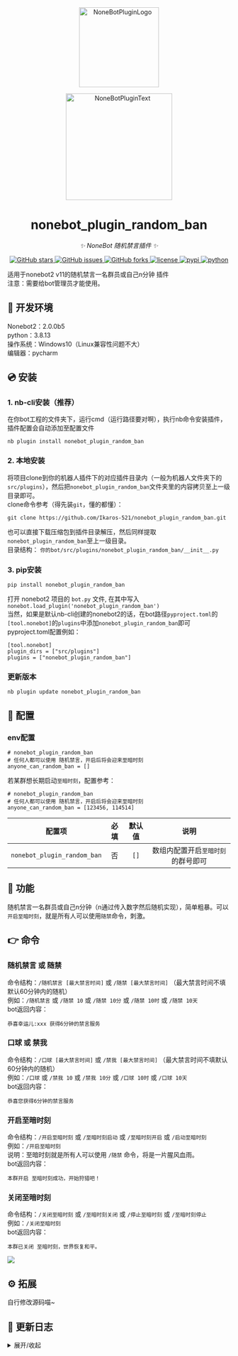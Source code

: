 <div align="center">
  <a href="https://v2.nonebot.dev/store"><img src="https://github.com/A-kirami/nonebot-plugin-template/blob/resources/nbp_logo.png" width="180" height="180" alt="NoneBotPluginLogo"></a>
  <br>
  <p><img src="https://github.com/A-kirami/nonebot-plugin-template/blob/resources/NoneBotPlugin.svg" width="240" alt="NoneBotPluginText"></p>
</div>

<div align="center">

# nonebot_plugin_random_ban
  
_✨ NoneBot 随机禁言插件 ✨_
  
<a href="https://github.com/Ikaros-521/nonebot_plugin_random_ban/stargazers">
    <img alt="GitHub stars" src="https://img.shields.io/github/stars/Ikaros-521/nonebot_plugin_random_ban?color=%09%2300BFFF&style=flat-square">
</a>
<a href="https://github.com/Ikaros-521/nonebot_plugin_random_ban/issues">
    <img alt="GitHub issues" src="https://img.shields.io/github/issues/Ikaros-521/nonebot_plugin_random_ban?color=Emerald%20green&style=flat-square">
</a>
<a href="https://github.com/Ikaros-521/nonebot_plugin_random_ban/network">
    <img alt="GitHub forks" src="https://img.shields.io/github/forks/Ikaros-521/nonebot_plugin_random_ban?color=%2300BFFF&style=flat-square">
</a>
<a href="./LICENSE">
    <img src="https://img.shields.io/github/license/Ikaros-521/nonebot_plugin_random_ban.svg" alt="license">
</a>
<a href="https://pypi.python.org/pypi/nonebot_plugin_random_ban">
    <img src="https://img.shields.io/pypi/v/nonebot_plugin_random_ban.svg" alt="pypi">
</a>
<a href="https://www.python.org">
    <img src="https://img.shields.io/badge/python-3.8+-blue.svg" alt="python">
</a>

</div>

适用于nonebot2 v11的随机禁言一名群员或自己n分钟 插件      
注意：需要给bot管理员才能使用。  

## 🔧 开发环境
Nonebot2：2.0.0b5  
python：3.8.13  
操作系统：Windows10（Linux兼容性问题不大）  
编辑器：pycharm  

## 💿 安装

### 1. nb-cli安装（推荐）

在你bot工程的文件夹下，运行cmd（运行路径要对啊），执行nb命令安装插件，插件配置会自动添加至配置文件  
```
nb plugin install nonebot_plugin_random_ban
```

### 2. 本地安装

将项目clone到你的机器人插件下的对应插件目录内（一般为机器人文件夹下的`src/plugins`），然后把`nonebot_plugin_random_ban`文件夹里的内容拷贝至上一级目录即可。  
clone命令参考（得先装`git`，懂的都懂）：
```
git clone https://github.com/Ikaros-521/nonebot_plugin_random_ban.git
``` 
也可以直接下载压缩包到插件目录解压，然后同样提取`nonebot_plugin_random_ban`至上一级目录。  
目录结构： ```你的bot/src/plugins/nonebot_plugin_random_ban/__init__.py```  


### 3. pip安装

```
pip install nonebot_plugin_random_ban
```  
打开 nonebot2 项目的 ```bot.py``` 文件, 在其中写入  
```nonebot.load_plugin('nonebot_plugin_random_ban')```  
当然，如果是默认nb-cli创建的nonebot2的话，在bot路径```pyproject.toml```的```[tool.nonebot]```的```plugins```中添加```nonebot_plugin_random_ban```即可  
pyproject.toml配置例如：  
``` 
[tool.nonebot]
plugin_dirs = ["src/plugins"]
plugins = ["nonebot_plugin_random_ban"]
``` 

### 更新版本
```
nb plugin update nonebot_plugin_random_ban
```

## 🔧 配置

### env配置
```
# nonebot_plugin_random_ban
# 任何人都可以使用 随机禁言，开启后将会迎来至暗时刻
anyone_can_random_ban = []
```
若某群想长期启动`至暗时刻`，配置参考：  
```
# nonebot_plugin_random_ban
# 任何人都可以使用 随机禁言，开启后将会迎来至暗时刻
anyone_can_random_ban = [123456, 114514]
```
|       配置项      | 必填 | 默认值 |             说明            |
|:----------------:|:----:|:----:|:----------------------------:|
| `nonebot_plugin_random_ban` | 否 | `[]` | 数组内配置开启`至暗时刻`的群号即可 |



## 🎉 功能
随机禁言一名群员或自己n分钟（n通过传入数字然后随机实现），简单粗暴。可以`开启至暗时刻`，就是所有人可以使用`随禁`命令，刺激。    

## 👉 命令

### 随机禁言 或 随禁
命令结构：```/随机禁言 [最大禁言时间]``` 或 ```/随禁 [最大禁言时间]```  （最大禁言时间不填默认60分钟内的随机）  
例如：```/随机禁言``` 或 ```/随禁 10``` 或 ```/随禁 10分``` 或 ```/随禁 10时``` 或 ```/随禁 10天```   
bot返回内容：  
```
恭喜幸运儿:xxx 获得6分钟的禁言服务
```

### 口球 或 禁我
命令结构：```/口球 [最大禁言时间]``` 或 ```/禁我 [最大禁言时间]```  （最大禁言时间不填默认60分钟内的随机）  
例如：```/口球``` 或 ```/禁我 10``` 或 ```/禁我 10分``` 或 ```/口球 10时``` 或 ```/口球 10天```   
bot返回内容：  
```
恭喜您获得6分钟的禁言服务
```

### 开启至暗时刻
命令结构：```/开启至暗时刻``` 或 ```/至暗时刻启动``` 或 ```/至暗时刻开启```  或 ```/启动至暗时刻```  
例如：```/开启至暗时刻```  
说明：至暗时刻就是所有人可以使用 `/随禁` 命令，将是一片腥风血雨。  
bot返回内容：  
```
本群开启 至暗时刻成功，开始狩猎吧！
```

### 关闭至暗时刻
命令结构：```/关闭至暗时刻``` 或 ```/至暗时刻关闭``` 或 ```/停止至暗时刻```  或 ```/至暗时刻停止```  
例如：```/关闭至暗时刻```  
bot返回内容：  
```
本群已关闭 至暗时刻，世界恢复和平。
```

![](docs/result.jpg)

## ⚙ 拓展
自行修改源码喵~


## 📝 更新日志

<details>
<summary>展开/收起</summary>

### 0.0.1

- 插件初次发布  

### 0.0.2

- 补充插件元信息
- 优化文档

### 0.0.3

- 新增命令 口球 或 禁我，自己禁自己

### 0.0.4

- 优化文档

### 0.0.5

- 新增可以开启任何人都使用随机禁言的配置项

### 0.1.0

- 新增 至暗时刻，就是所有人可以使用`随禁`命令，刺激。

### 0.2.0

- 新增 传参的单位兼容，分、分钟、时、小时、天。
- 修改 艾特 为 回复的形式。
- 优化代码。

</details>

